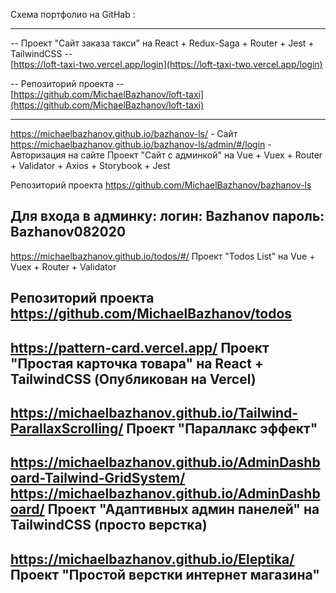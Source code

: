 Схема портфолио на GitHab :

***
-- Проект "Сайт заказа такси" на React + Redux-Saga + Router + Jest + TailwindCSS --  
[https://loft-taxi-two.vercel.app/login](https://loft-taxi-two.vercel.app/login)

-- Репозиторий проекта --  
[https://github.com/MichaelBazhanov/loft-taxi](https://github.com/MichaelBazhanov/loft-taxi)
***

https://michaelbazhanov.github.io/bazhanov-ls/ - Сайт
https://michaelbazhanov.github.io/bazhanov-ls/admin/#/login - Авторизация на сайте
Проект "Сайт с админкой" на Vue + Vuex + Router + Validator + Axios + Storybook + Jest

Репозиторий проекта
https://github.com/MichaelBazhanov/bazhanov-ls

Для входа в админку:
логин: Bazhanov
пароль: Bazhanov082020
--------------------------------------------------------------------------------
https://michaelbazhanov.github.io/todos/#/
Проект "Todos List" на Vue + Vuex + Router + Validator

Репозиторий проекта
https://github.com/MichaelBazhanov/todos
--------------------------------------------------------------------------------
https://pattern-card.vercel.app/
Проект "Простая карточка товара" на React + TailwindCSS (Опубликован на Vercel)
--------------------------------------------------------------------------------
https://michaelbazhanov.github.io/Tailwind-ParallaxScrolling/
Проект "Параллакс эффект"
--------------------------------------------------------------------------------
https://michaelbazhanov.github.io/AdminDashboard-Tailwind-GridSystem/
https://michaelbazhanov.github.io/AdminDashboard/
Проект "Адаптивных админ панелей" на TailwindCSS (просто верстка)
--------------------------------------------------------------------------------
https://michaelbazhanov.github.io/Eleptika/
Проект "Простой верстки интернет магазина"
--------------------------------------------------------------------------------